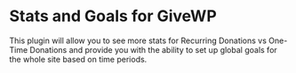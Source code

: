 # Stats and Goals for GiveWP

This plugin will allow you to see more stats for Recurring Donations vs One-Time Donations and provide you with the ability to set up global goals for the whole site based on time periods.
